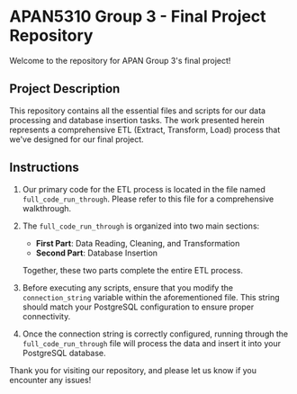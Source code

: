 # APAN5310 Group 3 - Final Project Repository

Welcome to the repository for APAN Group 3's final project!

## Project Description

This repository contains all the essential files and scripts for our data processing and database insertion tasks. The work presented herein represents a comprehensive ETL (Extract, Transform, Load) process that we've designed for our final project.

## Instructions

1. Our primary code for the ETL process is located in the file named `full_code_run_through`. Please refer to this file for a comprehensive walkthrough.

2. The `full_code_run_through` is organized into two main sections:
   - **First Part**: Data Reading, Cleaning, and Transformation
   - **Second Part**: Database Insertion
   
   Together, these two parts complete the entire ETL process.

3. Before executing any scripts, ensure that you modify the `connection_string` variable within the aforementioned file. This string should match your PostgreSQL configuration to ensure proper connectivity.

4. Once the connection string is correctly configured, running through the `full_code_run_through` file will process the data and insert it into your PostgreSQL database.

Thank you for visiting our repository, and please let us know if you encounter any issues!

